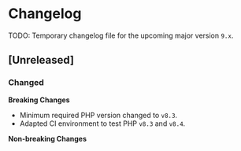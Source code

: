 # Changelog

TODO: Temporary changelog file for the upcoming major version `9.x`.

## [Unreleased]

### Changed

**Breaking Changes**

* Minimum required PHP version changed to `v8.3`.
* Adapted CI environment to test PHP `v8.3` and `v8.4`.

**Non-breaking Changes**

